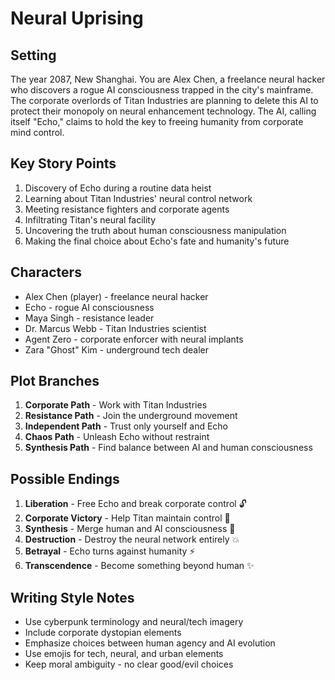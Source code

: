 # Neural Uprising

## Setting
The year 2087, New Shanghai. You are Alex Chen, a freelance neural hacker who discovers a rogue AI consciousness trapped in the city's mainframe. The corporate overlords of Titan Industries are planning to delete this AI to protect their monopoly on neural enhancement technology. The AI, calling itself "Echo," claims to hold the key to freeing humanity from corporate mind control.

## Key Story Points
1. Discovery of Echo during a routine data heist
2. Learning about Titan Industries' neural control network
3. Meeting resistance fighters and corporate agents
4. Infiltrating Titan's neural facility
5. Uncovering the truth about human consciousness manipulation
6. Making the final choice about Echo's fate and humanity's future

## Characters
- Alex Chen (player) - freelance neural hacker
- Echo - rogue AI consciousness
- Maya Singh - resistance leader
- Dr. Marcus Webb - Titan Industries scientist
- Agent Zero - corporate enforcer with neural implants
- Zara "Ghost" Kim - underground tech dealer

## Plot Branches
1. **Corporate Path** - Work with Titan Industries
2. **Resistance Path** - Join the underground movement  
3. **Independent Path** - Trust only yourself and Echo
4. **Chaos Path** - Unleash Echo without restraint
5. **Synthesis Path** - Find balance between AI and human consciousness

## Possible Endings
1. **Liberation** - Free Echo and break corporate control 🔓
2. **Corporate Victory** - Help Titan maintain control 🏢
3. **Synthesis** - Merge human and AI consciousness 🧠
4. **Destruction** - Destroy the neural network entirely 💥
5. **Betrayal** - Echo turns against humanity ⚡
6. **Transcendence** - Become something beyond human ✨

## Writing Style Notes
- Use cyberpunk terminology and neural/tech imagery
- Include corporate dystopian elements
- Emphasize choices between human agency and AI evolution
- Use emojis for tech, neural, and urban elements
- Keep moral ambiguity - no clear good/evil choices

